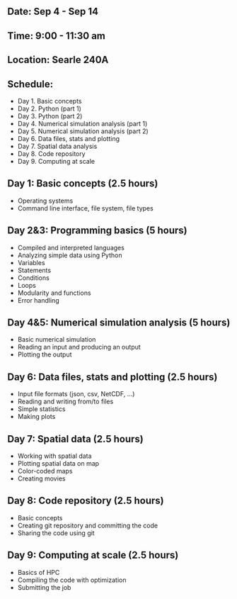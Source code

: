
## Date: Sep 4 - Sep 14
## Time: 9:00 - 11:30 am
## Location: Searle 240A

## Schedule:
* Day 1. Basic concepts
* Day 2. Python (part 1)
* Day 3. Python (part 2)
* Day 4. Numerical simulation analysis (part 1)
* Day 5. Numerical simulation analysis (part 2)
* Day 6. Data files, stats and plotting
* Day 7. Spatial data analysis
* Day 8. Code repository
* Day 9. Computing at scale



## Day 1: Basic concepts (2.5 hours)
* Operating systems
* Command line interface, file system, file types
 
## Day 2&3: Programming basics (5 hours)
* Compiled and interpreted languages
* Analyzing simple data using Python
* Variables
* Statements
* Conditions
* Loops
* Modularity and functions
* Error handling

## Day 4&5: Numerical simulation analysis (5 hours)
* Basic numerical simulation
* Reading an input and producing an output
* Plotting the output

## Day 6: Data files, stats and plotting (2.5 hours)
* Input file formats (json, csv, NetCDF, ...)
* Reading and writing from/to files
* Simple statistics
* Making plots

## Day 7: Spatial data (2.5 hours)
* Working with spatial data
* Plotting spatial data on map
* Color-coded maps
* Creating movies

## Day 8: Code repository (2.5 hours)
* Basic concepts
* Creating git repository and committing the code
* Sharing the code using git

## Day 9: Computing at scale (2.5 hours)
* Basics of HPC
* Compiling the code with optimization
* Submitting the job
